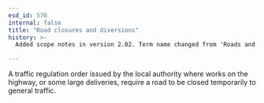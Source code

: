 ```yaml
---
esd_id: 570
internal: false
title: "Road closures and diversions"
history: >-
  Added scope notes in version 2.02. Term name changed from 'Roads and highways - closures and diversions' to 'Roads - closures and diversions' in version 3.00. Name changed to 'Road closures and diversions' in version 4.00.

---
```


A traffic regulation order issued by the local authority where works on the highway, or some large deliveries, require a road to be closed temporarily to general traffic.

